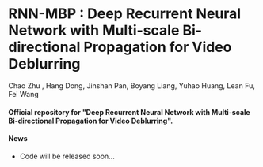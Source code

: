 # RNN-MBP : Deep Recurrent Neural Network with Multi-scale Bi-directional Propagation for Video Deblurring 
Chao Zhu , Hang Dong, Jinshan Pan, Boyang Liang, Yuhao Huang, Lean Fu, Fei Wang

#### Official repository for "Deep Recurrent Neural Network with Multi-scale Bi-directional Propagation for Video Deblurring".

#### News
- Code will be released soon...
